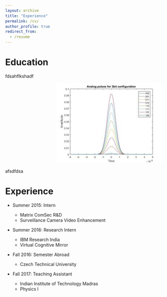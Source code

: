 ```yaml
---
layout: archive
title: "Experience"
permalink: /cv/
author_profile: true
redirect_from:
  - /resume
---
```

Education
======
fdsahflkshadf
<div style="text-align:right" markdown="1">

![Alt Text](/images/dac.jpg "Caption")

</div>

afsdfdsa

Experience
======
* Summer 2015: Intern
  * Matrix ComSec R&D
  * Surveillance Camera Video Enhancement

* Summer 2016: Research Intern
  * IBM Research India
  * Virtual Cognitive Mirror
  
* Fall 2016: Semester Abroad
  * Czech Technical University

* Fall 2017: Teaching Assistant
  * Indian Institute of Technology Madras
  * Physics I
  
